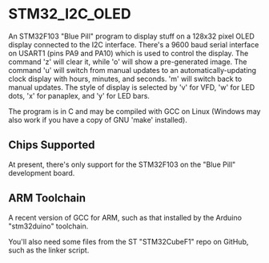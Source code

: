 # STM32_I2C_OLED #

An STM32F103 "Blue Pill" program to display stuff on a 128x32 pixel
OLED display connected to the I2C interface.
There's a 9600 baud serial interface on USART1 (pins PA9 and PA10) which
is used to control the display.
The command 'z' will clear it, while 'o' will show a pre-generated
image.
The command 'u' will switch from manual updates to an automatically-updating
clock display with hours, minutes, and seconds.
'm' will switch back to manual updates.
The style of display is selected by 'v' for VFD, 'w' for LED dots, 'x' for
panaplex, and 'y' for LED bars.

The program is in C and may be compiled with GCC on Linux
(Windows may also work if you have a copy of GNU 'make' installed).

## Chips Supported ##

At present, there's only support for the STM32F103 on the "Blue Pill" development board.

## ARM Toolchain ##

A recent version of GCC for ARM, such as that installed by the Arduino "stm32duino" toolchain.

You'll also need some files from the ST "STM32CubeF1" repo on GitHub, such as the linker script.

